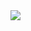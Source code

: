 <img src="https://github-readme-stats.vercel.app/api?username=Vezono&show_icons=true&count_private=true&theme=tokyonight">
